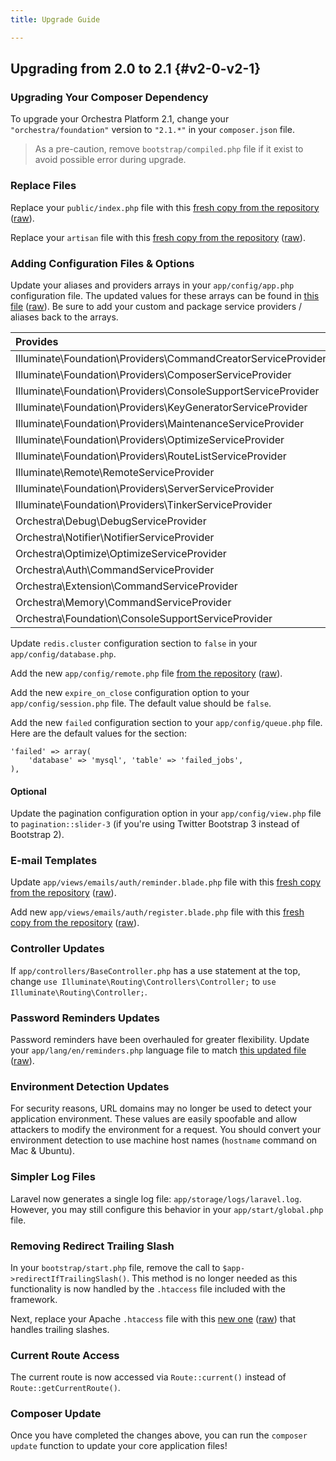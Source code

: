 ```yaml
---
title: Upgrade Guide

---
```


## Upgrading from 2.0 to 2.1 {#v2-0-v2-1}

### Upgrading Your Composer Dependency

To upgrade your Orchestra Platform 2.1, change your `"orchestra/foundation"` version to `"2.1.*"` in your `composer.json` file.

> As a pre-caution, remove `bootstrap/compiled.php` file if it exist to avoid possible error during upgrade.

### Replace Files

Replace your `public/index.php` file with this [fresh copy from the repository](https://github.com/orchestral/platform/blob/2.1/public/index.php) ([raw](https://raw2.github.com/orchestral/platform/2.1/public/index.php)).

Replace your `artisan` file with this [fresh copy from the repository](https://github.com/orchestral/platform/blob/2.1/artisan) ([raw](https://raw2.github.com/orchestral/platform/2.1/artisan)).

### Adding Configuration Files & Options

Update your aliases and providers arrays in your `app/config/app.php` configuration file. The updated values for these arrays can be found in [this file](https://github.com/orchestral/platform/blob/2.1/app/config/app.php) ([raw](https://raw2.github.com/orchestral/platform/2.1/app/config/app.php)). Be sure to add your custom and package service providers / aliases back to the arrays.

Provides                                                        | Action
:---------------------------------------------------------------|:----------------------
Illuminate\Foundation\Providers\CommandCreatorServiceProvider   | Remove
Illuminate\Foundation\Providers\ComposerServiceProvider         | Remove
Illuminate\Foundation\Providers\ConsoleSupportServiceProvider   | Add
Illuminate\Foundation\Providers\KeyGeneratorServiceProvider     | Remove
Illuminate\Foundation\Providers\MaintenanceServiceProvider      | Remove
Illuminate\Foundation\Providers\OptimizeServiceProvider         | Remove
Illuminate\Foundation\Providers\RouteListServiceProvider        | Remove
Illuminate\Remote\RemoteServiceProvider                         | Add
Illuminate\Foundation\Providers\ServerServiceProvider           | Remove
Illuminate\Foundation\Providers\TinkerServiceProvider           | Remove
Orchestra\Debug\DebugServiceProvider                            | Add
Orchestra\Notifier\NotifierServiceProvider                      | Add
Orchestra\Optimize\OptimizeServiceProvider                      | Add
Orchestra\Auth\CommandServiceProvider                           | Remove
Orchestra\Extension\CommandServiceProvider                      | Remove
Orchestra\Memory\CommandServiceProvider                         | Remove
Orchestra\Foundation\ConsoleSupportServiceProvider              | Add


Update `redis.cluster` configuration section to `false` in your `app/config/database.php`.

Add the new `app/config/remote.php` file [from the repository](https://github.com/orchestral/platform/blob/2.1/app/config/remote.php) ([raw](https://raw2.github.com/orchestral/platform/2.1/app/config/remote.php)).

Add the new `expire_on_close` configuration option to your `app/config/session.php` file. The default value should be `false`.

Add the new `failed` configuration section to your `app/config/queue.php` file. Here are the default values for the section:

	'failed' => array(
    	'database' => 'mysql', 'table' => 'failed_jobs',
	),

#### Optional

Update the pagination configuration option in your `app/config/view.php` file to `pagination::slider-3` (if you're using Twitter Bootstrap 3 instead of Bootstrap 2).

### E-mail Templates

Update `app/views/emails/auth/reminder.blade.php` file with this [fresh copy from the repository](https://github.com/orchestral/platform/blob/2.1/app/views/emails/auth/reminder.blade.php) ([raw](https://raw2.github.com/orchestral/platform/2.1/app/views/emails/auth/reminder.blade.php)).

Add new `app/views/emails/auth/register.blade.php` file with this [fresh copy from the repository](https://github.com/orchestral/platform/blob/2.1/app/views/emails/auth/register.blade.php) ([raw](https://raw2.github.com/orchestral/platform/2.1/app/views/emails/auth/register.blade.php)).

### Controller Updates

If `app/controllers/BaseController.php` has a use statement at the top, change `use Illuminate\Routing\Controllers\Controller;` to `use Illuminate\Routing\Controller;`.

### Password Reminders Updates

Password reminders have been overhauled for greater flexibility. Update your `app/lang/en/reminders.php` language file to match [this updated file](https://github.com/orchestral/platform/blob/2.1/app/lang/en/reminders.php) ([raw](https://raw2.github.com/orchestral/platform/2.1/app/lang/en/reminders.php)).

### Environment Detection Updates

For security reasons, URL domains may no longer be used to detect your application environment. These values are easily spoofable and allow attackers to modify the environment for a request. You should convert your environment detection to use machine host names (`hostname` command on Mac & Ubuntu).

### Simpler Log Files

Laravel now generates a single log file: `app/storage/logs/laravel.log`. However, you may still configure this behavior in your `app/start/global.php` file.

### Removing Redirect Trailing Slash

In your `bootstrap/start.php` file, remove the call to `$app->redirectIfTrailingSlash()`. This method is no longer needed as this functionality is now handled by the `.htaccess` file included with the framework.

Next, replace your Apache `.htaccess` file with this [new one](https://github.com/orchestral/platform/blob/2.1/public/.htaccess) ([raw](https://raw2.github.com/orchestral/platform/2.1/public/.htaccess)) that handles trailing slashes.

### Current Route Access

The current route is now accessed via `Route::current()` instead of `Route::getCurrentRoute()`.

### Composer Update

Once you have completed the changes above, you can run the `composer update` function to update your core application files!

